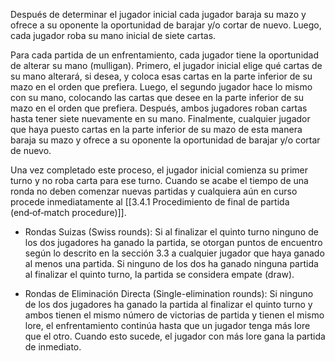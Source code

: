Después de determinar el jugador inicial cada jugador baraja su mazo y ofrece a su oponente la oportunidad de barajar y/o cortar de nuevo. Luego, cada jugador roba su mano inicial de siete cartas.

Para cada partida de un enfrentamiento, cada jugador tiene la oportunidad de alterar su mano (mulligan). Primero, el jugador inicial elige qué cartas de su mano alterará, si desea, y coloca esas cartas en la parte inferior de su mazo en el orden que prefiera. Luego, el segundo jugador hace lo mismo con su mano, colocando las cartas que desee en la parte inferior de su mazo en el orden que prefiera. Después, ambos jugadores roban cartas hasta tener siete nuevamente en su mano. Finalmente, cualquier jugador que haya puesto cartas en la parte inferior de su mazo de esta manera baraja su mazo y ofrece a su oponente la oportunidad de barajar y/o cortar de nuevo.

Una vez completado este proceso, el jugador inicial comienza su primer turno y no roba carta para ese turno. Cuando se acabe el tiempo de una ronda no deben comenzar nuevas partidas y cualquiera aún en curso procede inmediatamente al [[3.4.1 Procedimiento de final de partida (end‑of‑match procedure)]].


    

- Rondas Suizas (Swiss rounds): Si al finalizar el quinto turno ninguno de los dos jugadores ha ganado la partida, se otorgan puntos de encuentro según lo descrito en la sección 3.3 a cualquier jugador que haya ganado al menos una partida. Si ninguno de los dos ha ganado ninguna partida al finalizar el quinto turno, la partida se considera empate (draw).  
      
    
- Rondas de Eliminación Directa (Single-elimination rounds): Si ninguno de los dos jugadores ha ganado la partida al finalizar el quinto turno y ambos tienen el mismo número de victorias de partida y tienen el mismo lore, el enfrentamiento continúa hasta que un jugador tenga más lore que el otro. Cuando esto sucede, el jugador con más lore gana la partida de inmediato.  